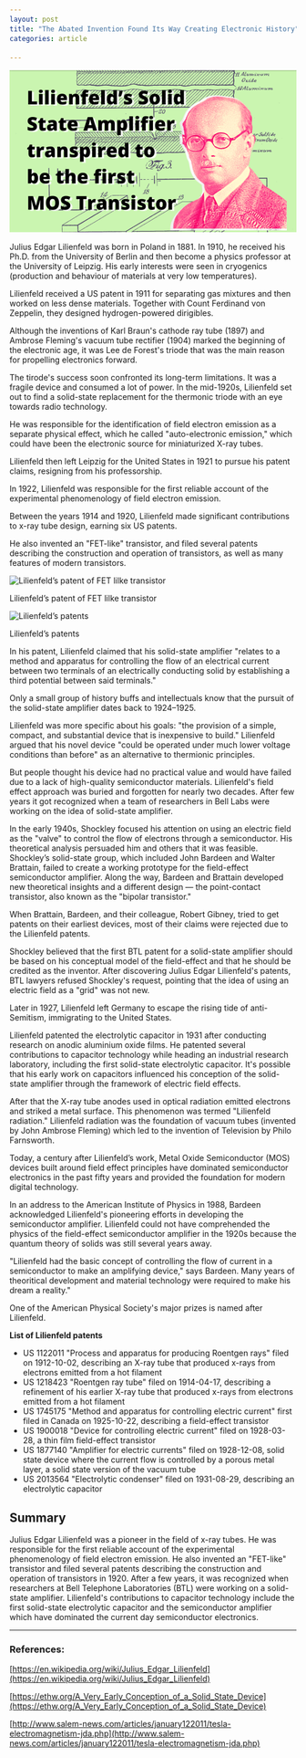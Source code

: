 ```yaml
---
layout: post
title: "The Abated Invention Found Its Way Creating Electronic History"
categories: article

---
```


![](https://raw.githubusercontent.com/Ikarthikmb/Qarbyte/2f0e0f861f510ba5fa0d1dab7f899ee5e8a21a17/static/posts/lilienfeld/Julius_Edgar_Lilienfeld_poster_169.png)

Julius Edgar Lilienfeld was born in Poland in 1881. In 1910, he received his Ph.D. from the University of Berlin and then become a physics professor at the University of Leipzig. His early interests were seen in cryogenics (production and behaviour of materials at very low temperatures).

Lilienfeld received a US patent in 1911 for separating gas mixtures and then worked on less dense materials. Together with Count Ferdinand von Zeppelin, they designed hydrogen-powered dirigibles.

Although the inventions of Karl Braun's cathode ray tube (1897) and Ambrose Fleming's vacuum tube rectifier (1904) marked the beginning of the electronic age, it was Lee de Forest's triode that was the main reason for propelling electronics forward.

The tirode's success soon confronted its long-term limitations. It was a fragile device and consumed a lot of power. In the mid-1920s, Lilienfeld set out to find a solid-state replacement for the thermonic triode with an eye towards radio technology.

He was responsible for the identification of field electron emission as a separate physical effect, which he called "auto-electronic emission," which could have been the electronic source for miniaturized X-ray tubes.

Lilienfeld then left Leipzig for the United States in 1921 to pursue his patent claims, resigning from his professorship.

In 1922, Lilienfeld was responsible for the first reliable account of the experimental phenomenology of field electron emission.

Between the years 1914 and 1920, Lilienfeld made significant contributions to x-ray tube design, earning six US patents.

He also invented an "FET-like" transistor, and filed several patents describing the construction and operation of transistors, as well as many features of modern transistors.

![Lilienfeld’s patent of FET lilke transistor](https://ethw.org/w/images/1/17/FigA-1.gif)

Lilienfeld’s patent of FET lilke transistor

![Lilienfeld’s patents](https://ethw.org/w/images/d/dd/FigB-2.gif)

Lilienfeld’s patents

In his patent, Lilienfeld claimed that his solid-state amplifier "relates to a method and apparatus for controlling the flow of an electrical current between two terminals of an electrically conducting solid by establishing a third potential between said terminals."

Only a small group of history buffs and intellectuals know that the pursuit of the solid-state amplifier dates back to 1924–1925.

Lilienfeld was more specific about his goals: "the provision of a simple, compact, and substantial device that is inexpensive to build." Lilienfeld argued that his novel device "could be operated under much lower voltage conditions than before" as an alternative to thermionic principles.

But people thought his device had no practical value and would have failed due to a lack of high-quality semiconductor materials. Lilienfeld's field effect approach was buried and forgotten for nearly two decades. After few years it got recognized when a team of researchers in Bell Labs were working on the idea of solid-state amplifier.

In the early 1940s, Shockley focused his attention on using an electric field as the "valve" to control the flow of electrons through a semiconductor. His theoretical analysis persuaded him and others that it was feasible. Shockley’s solid-state group, which included John Bardeen and Walter Brattain, failed to create a working prototype for the field-effect semiconductor amplifier. Along the way, Bardeen and Brattain developed new theoretical insights and a different design — the point-contact transistor, also known as the "bipolar transistor."

When Brattain, Bardeen, and their colleague, Robert Gibney, tried to get patents on their earliest devices, most of their claims were rejected due to the Lilienfeld patents.

Shockley believed that the first BTL patent for a solid-state amplifier should be based on his conceptual model of the field-effect and that he should be credited as the inventor. After discovering Julius Edgar Lilienfeld's patents, BTL lawyers refused Shockley's request, pointing that the idea of using an electric field as a "grid" was not new.

Later in 1927, Lilienfeld left Germany to escape the rising tide of anti-Semitism, immigrating to the United States.

Lilienfeld patented the electrolytic capacitor in 1931 after conducting research on anodic aluminium oxide films. He patented several contributions to capacitor technology while heading an industrial research laboratory, including the first solid-state electrolytic capacitor. It's possible that his early work on capacitors influenced his conception of the solid-state amplifier through the framework of electric field effects.

After that the X-ray tube anodes used in optical radiation emitted electrons and striked a metal surface. This phenomenon was termed "Lilienfeld radiation." Lilienfeld radiation was the foundation of vacuum tubes (invented by John Ambrose Fleming) which led to the invention of Television by Philo Farnsworth.

Today, a century after Lilienfeld’s work, Metal Oxide Semiconductor (MOS) devices built around field effect principles have dominated semiconductor electronics in the past fifty years and provided the foundation for modern digital technology.

In an address to the American Institute of Physics in 1988, Bardeen acknowledged Lilienfeld's pioneering efforts in developing the semiconductor amplifier. Lilienfeld could not have comprehended the physics of the field-effect semiconductor amplifier in the 1920s because the quantum theory of solids was still several years away.

"Lilienfeld had the basic concept of controlling the flow of current in a semiconductor to make an amplifying device," says Bardeen. Many years of theoritical development and material technology were required to make his dream a reality."

One of the American Physical Society's major prizes is named after Lilienfeld.

**List of Lilienfeld patents**

- US 1122011 "Process and apparatus for producing Roentgen rays" filed on 1912-10-02, describing an X-ray tube that produced x-rays from electrons emitted from a hot filament
- US 1218423 "Roentgen ray tube" filed on 1914-04-17, describing a refinement of his earlier X-ray tube that produced x-rays from electrons emitted from a hot filament
- US 1745175 "Method and apparatus for controlling electric current" first filed in Canada on 1925-10-22, describing a field-effect transistor
- US 1900018 "Device for controlling electric current" filed on 1928-03-28, a thin film field-effect transistor
- US 1877140 "Amplifier for electric currents" filed on 1928-12-08, solid state device where the current flow is controlled by a porous metal layer, a solid state version of the vacuum tube
- US 2013564 "Electrolytic condenser" filed on 1931-08-29, describing an electrolytic capacitor

## Summary

Julius Edgar Lilienfeld was a pioneer in the field of x-ray tubes. He was responsible for the first reliable account of the experimental phenomenology of field electron emission. He also invented an "FET-like" transistor and filed several patents describing the construction and operation of transistors in 1920. After a few years, it was recognized when researchers at Bell Telephone Laboratories (BTL) were working on a solid-state amplifier. Lilienfeld's contributions to capacitor technology include the first solid-state electrolytic capacitor and the semiconductor amplifier which have dominated the current day semiconductor electronics.

---

### References:

[https://en.wikipedia.org/wiki/Julius_Edgar_Lilienfeld](https://en.wikipedia.org/wiki/Julius_Edgar_Lilienfeld)

[https://ethw.org/A_Very_Early_Conception_of_a_Solid_State_Device](https://ethw.org/A_Very_Early_Conception_of_a_Solid_State_Device)

[http://www.salem-news.com/articles/january122011/tesla-electromagnetism-jda.php](http://www.salem-news.com/articles/january122011/tesla-electromagnetism-jda.php)
